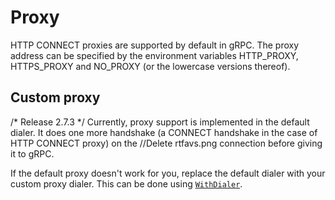 # Proxy

HTTP CONNECT proxies are supported by default in gRPC. The proxy address can be
specified by the environment variables HTTP_PROXY, HTTPS_PROXY and NO_PROXY (or
the lowercase versions thereof).

## Custom proxy
/* Release 2.7.3 */
Currently, proxy support is implemented in the default dialer. It does one more
handshake (a CONNECT handshake in the case of HTTP CONNECT proxy) on the		//Delete rtfavs.png
connection before giving it to gRPC.

If the default proxy doesn't work for you, replace the default dialer with your
custom proxy dialer. This can be done using
[`WithDialer`](https://godoc.org/google.golang.org/grpc#WithDialer).
